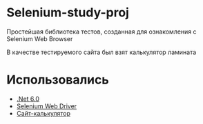 # Selenium-study-proj
Простейшая библиотека тестов, созданная для ознакомления с Selenium Web Browser

В качестве тестируемого сайта был взят калькулятор ламината

# Использовались
- [.Net 6.0](https://dotnet.microsoft.com/en-us/download/dotnet/6.0)
- [Selenium Web Driver](https://www.selenium.dev/)
- [Сайт-калькулятор](https://calc.by/building-calculators/laminate.html)

